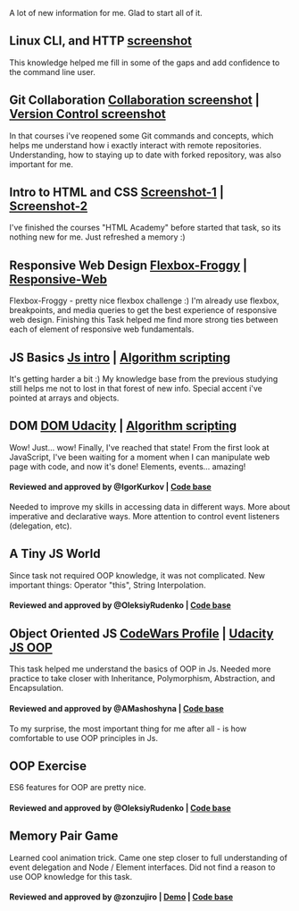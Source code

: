 A lot of new information for me. Glad to start all of it.

## Linux CLI, and HTTP [screenshot](task_linux_cli/task_linux_cli.png)
This knowledge helped me fill in some of the gaps and add confidence to the command line user.

## Git Collaboration [Collaboration screenshot](task_git_collaboration/GitHub-Collaboration.png) | [Version Control screenshot](task_git_collaboration/Version-Control-with-Git.png)
In that courses i've reopened some Git commands and concepts, which helps me understand how i exactly interact with remote repositories. Understanding, how to staying up to date with forked repository, was also important for me.

## Intro to HTML and CSS [Screenshot-1](task_git_html_css_intro/Intro-to-HTML-and-CSS.png) | [Screenshot-2](task_git_html_css_intro/HTML-Academy.png)
I've finished the courses "HTML Academy" before started that task, so its nothing new for me. Just refreshed a memory :)

## Responsive Web Design [Flexbox-Froggy](task_responsive_web_design/Flexbox-Froggy.png) | [Responsive-Web](task_responsive_web_design/Responsive-Web-Design-Fundamentals.png)
Flexbox-Froggy - pretty nice flexbox challenge :) I'm already use flexbox, breakpoints, and media queries to get the best experience of responsive web design. Finishing this Task helped me find more strong ties between each of element of responsive web fundamentals.

## JS Basics [Js intro](task_js_basics/Intro-to-JavaScript.png) | [Algorithm scripting](task_js_basics/intermediate-algorithm-scripting.png)
It's getting harder a bit :) My knowledge base from the previous studying still helps me not to lost in that forest of new info. Special accent i've pointed at arrays and objects.

## DOM [DOM Udacity](task_js_dom/DOM-Udacity.png) | [Algorithm scripting](task_js_basics/intermediate-algorithm-scripting.png)
Wow! Just... wow! Finally, I've reached that state! From the first look at JavaScript, I've been waiting for a moment when I can manipulate web page with code, and now it's done! Elements, events... amazing!
#### Reviewed and approved by @IgorKurkov | [Code base](https://github.com/Roman-Halenko/frontend-2019-homeworks/tree/master/submissions/Roman-Halenko/js-dom)
Needed to improve my skills in accessing data in different ways. More about imperative and declarative ways. More attention to control event listeners (delegation, etc).

## A Tiny JS World
Since task not required OOP knowledge, it was not complicated. New important things: Operator "this", String Interpolation.
#### Reviewed and approved by @OleksiyRudenko | [Code base](https://github.com/Roman-Halenko/a-tiny-JS-world/blob/populate-world/index.js)

## Object Oriented JS [CodeWars Profile](https://www.codewars.com/users/Roman-Halenko) | [Udacity JS OOP](task_js_oop/OOJS-Udacity.png)
This task helped me understand the basics of OOP in Js. Needed more practice to take closer with Inheritance, Polymorphism, Abstraction, and Encapsulation.
#### Reviewed and approved by @AMashoshyna | [Code base](https://github.com/Roman-Halenko/js-oop-frogger)
To my surprise, the most important thing for me after all - is how comfortable to use OOP principles in Js.

## OOP Exercise
ES6 features for OOP are pretty nice.
#### Reviewed and approved by @OleksiyRudenko | [Code base](https://github.com/Roman-Halenko/a-tiny-JS-world/blob/populate-world/index.js)

## Memory Pair Game
Learned cool animation trick. Came one step closer to full understanding of event delegation and Node / Element interfaces.
Did not find a reason to use OOP knowledge for this task.
#### Reviewed and approved by @zonzujiro | [Demo](https://roman-halenko.github.io/memory-pair-game/) | [Code base](https://github.com/Roman-Halenko/memory-pair-game)

